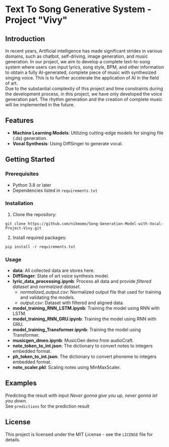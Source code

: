# Text To Song Generative System - Project "Vivy"

## Introduction
In recent years, Artificial intelligence has made significant strides in various domains, such as chatbot, self-driving, image generation, and music generation. In our project, we aim to develop a complete text-to-song system where users can input lyrics, song style, BPM, and other information to obtain a fully AI-generated, complete piece of music with synthesized singing voice. This is to further accelerate the application of AI in the field of art.  
Due to the substantial complexity of this project and time constraints during the development process, in this project, we have only developed the voice generation part. The rhythm generation and the creation of complete music will be implemented in the future.

## Features
- **Machine Learning Models**: Utilizing cutting-edge models for singing file (.ds) generation.
- **Vocal Synthesis**: Using DiffSinger to generate vocal.

## Getting Started
### Prerequisites
- Python 3.8 or later
- Dependencies listed in `requirements.txt`

### Installation
1. Clone the repository:
```
git clone https://github.com/nikmomo/Song-Generation-Model-with-Vocal-Project-Vivy.git
```

2. Install required packages:
```
pip install -r requirements.txt
```

### Usage
- **data**: All collected data are stores here.
- **DiffSinger**: State of art voice synthesis model.
- **lyric_data_processing.ipynb**: Process all data and provide *filtered dataset* and *normalzied dataset*.
    - *normalized_output.csv*: Normalized output file that used for training and validating the models.
    - *output.csv*: Dataset with filtered and aligned data.
- **model_training_RNN_LSTM.ipynb**: Training the model using RNN with LSTM.
- **model_training_RNN_GRU.ipynb**: Training the model using RNN with GRU.
- **model_training_Transformer.ipynb**: Training the model using Transformer.
- **musicgen_dmeo.ipynb**: MusicGen demo from audioCraft.
- **note_token_to_int.json**: The dictionary to convert notes to integers embedded format.
- **ph_token_to_int.json**: The dictionary to convert phoneme to integers embedded format.
- **note_scaler.pkl**: Scaling notes using MinMaxScaler.


## Examples
Predicting the result with input *Never gonna give you up, never gonna let you down.*  
See `predictions` for the prediction result

## License
This project is licensed under the MIT License - see the `LICENSE` file for details.
